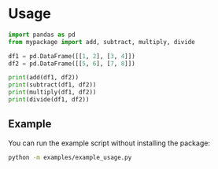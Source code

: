 # Usage

```python
import pandas as pd
from mypackage import add, subtract, multiply, divide

df1 = pd.DataFrame([[1, 2], [3, 4]])
df2 = pd.DataFrame([[5, 6], [7, 8]])

print(add(df1, df2))
print(subtract(df1, df2))
print(multiply(df1, df2))
print(divide(df1, df2))
```

## Example

You can run the example script without installing the package:

```sh
python -m examples/example_usage.py
```
